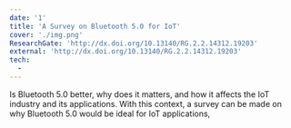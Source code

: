 ```yaml
---
date: '1'
title: 'A Survey on Bluetooth 5.0 for IoT'
cover: './img.png'
ResearchGate: 'http://dx.doi.org/10.13140/RG.2.2.14312.19203'
external: 'http://dx.doi.org/10.13140/RG.2.2.14312.19203'
tech:
  -
---
```


Is Bluetooth 5.0 better, why does it matters, and how it affects the IoT industry and its applications. With this context, a survey can be made on why Bluetooth 5.0 would be ideal for IoT applications,

